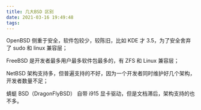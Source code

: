 ```yaml
---
title: 几大BSD 区别
date: 2021-03-16 19:49:48
tags:
---
```


OpenBSD 侧重于安全，软件包较少，较陈旧，比如 KDE 才 3.5，为了安全舍弃了 sudo 和 linux 兼容层；

FreeBSD 是开发者最多用户最多软件包最多的，有 ZFS 和 Linux 兼容层；

NetBSD 架构支持多，但普遍支持的不好，因为一个开发者同时维护好几个架构，开发者数量不足；

蜻蜓 BSD（DragonFlyBSD） 自带 i915 显卡驱动，但是文档滞后，架构支持的也不多。
